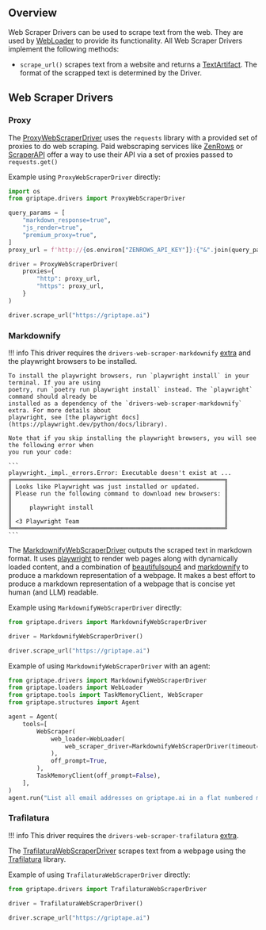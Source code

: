 ## Overview

Web Scraper Drivers can be used to scrape text from the web. They are used by [WebLoader](../../reference/griptape/loaders/web_loader.md) to provide its functionality. All Web Scraper Drivers implement the following methods:

* `scrape_url()` scrapes text from a website and returns a [TextArtifact](../../reference/griptape/artifacts/text_artifact.md). The format of the scrapped text is determined by the Driver.

## Web Scraper Drivers

### Proxy

The [ProxyWebScraperDriver](../../reference/griptape/drivers/web_scraper/proxy_web_scraper_driver.md) uses the `requests` library with a provided set of proxies to do web scraping. Paid webscraping services like [ZenRows](https://www.zenrows.com/) or [ScraperAPI](https://www.scraperapi.com/) offer a way to use their API via a set of proxies passed to `requests.get()`

Example using `ProxyWebScraperDriver` directly:

```python
import os
from griptape.drivers import ProxyWebScraperDriver

query_params = [
    "markdown_response=true",
    "js_render=true",
    "premium_proxy=true",
]
proxy_url = f'http://{os.environ["ZENROWS_API_KEY"]}:{"&".join(query_params)}@proxy.zenrows.com:8001'

driver = ProxyWebScraperDriver(
    proxies={
        "http": proxy_url,
        "https": proxy_url,
    }
)

driver.scrape_url("https://griptape.ai")
```

### Markdownify

!!! info
    This driver requires the `drivers-web-scraper-markdownify` [extra](../index.md#extras) and the
    playwright browsers to be installed.

    To install the playwright browsers, run `playwright install` in your terminal. If you are using
    poetry, run `poetry run playwright install` instead. The `playwright` command should already be
    installed as a dependency of the `drivers-web-scraper-markdownify` extra. For more details about
    playwright, see [the playwright docs](https://playwright.dev/python/docs/library).

    Note that if you skip installing the playwright browsers, you will see the following error when
    you run your code:

    ```
    playwright._impl._errors.Error: Executable doesn't exist at ...
    ╔════════════════════════════════════════════════════════════╗
    ║ Looks like Playwright was just installed or updated.       ║
    ║ Please run the following command to download new browsers: ║
    ║                                                            ║
    ║     playwright install                                     ║
    ║                                                            ║
    ║ <3 Playwright Team                                         ║
    ╚════════════════════════════════════════════════════════════╝
    ```

The [MarkdownifyWebScraperDriver](../../reference/griptape/drivers/web_scraper/markdownify_web_scraper_driver.md) outputs the scraped text in markdown format. It uses [playwright](https://pypi.org/project/playwright/) to render web pages along with dynamically loaded content, and a combination of [beautifulsoup4](https://pypi.org/project/beautifulsoup4/) and [markdownify](https://pypi.org/project/markdownify/) to produce a markdown representation of a webpage. It makes a best effort to produce a markdown representation of a webpage that is concise yet human (and LLM) readable.

Example using `MarkdownifyWebScraperDriver` directly:

```python
from griptape.drivers import MarkdownifyWebScraperDriver

driver = MarkdownifyWebScraperDriver()

driver.scrape_url("https://griptape.ai")
```

Example of using `MarkdownifyWebScraperDriver` with an agent:

```python
from griptape.drivers import MarkdownifyWebScraperDriver
from griptape.loaders import WebLoader
from griptape.tools import TaskMemoryClient, WebScraper
from griptape.structures import Agent

agent = Agent(
    tools=[
        WebScraper(
            web_loader=WebLoader(
                web_scraper_driver=MarkdownifyWebScraperDriver(timeout=1000)
            ),
            off_prompt=True,
        ),
        TaskMemoryClient(off_prompt=False),
    ],
)
agent.run("List all email addresses on griptape.ai in a flat numbered markdown list.")
```

### Trafilatura

!!! info
    This driver requires the `drivers-web-scraper-trafilatura` [extra](../index.md#extras).

The [TrafilaturaWebScraperDriver](../../reference/griptape/drivers/web_scraper/trafilatura_web_scraper_driver.md) scrapes text from a webpage using the [Trafilatura](https://trafilatura.readthedocs.io) library.

Example of using `TrafilaturaWebScraperDriver` directly:

```python
from griptape.drivers import TrafilaturaWebScraperDriver

driver = TrafilaturaWebScraperDriver()

driver.scrape_url("https://griptape.ai")
```

